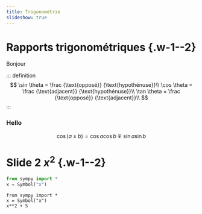 ```yaml
---
title: Trigonométrie
slideshow: true
---
```


# Rapports trigonométriques {.w-1--2}

Bonjour

::: definition
$$
  \sin \theta = \frac {\text{opposé}} {\text{hypothénuse}}\\
  \cos \theta = \frac {\text{adjacent}} {\text{hypothénuse}}\\
  \tan \theta = \frac {\text{opposé}} {\text{adjacent}}\\
$$
:::

### Hello

$$
  \cos(a \pm b) = \cos a \cos b \mp \sin a \sin b
$$

# Slide 2 $x^2$ {.w-1--2}

~~~ python
from sympy import *
x = Symbol("x")
~~~

~~~ {.python .eval}
from sympy import *
x = Symbol("x")
x**2 + 5
~~~